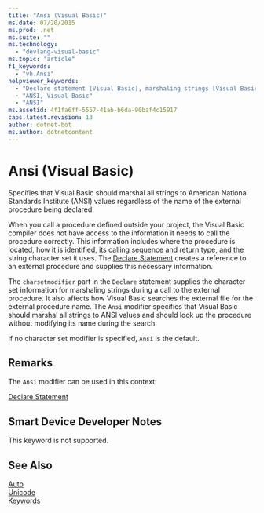 ```yaml
---
title: "Ansi (Visual Basic)"
ms.date: 07/20/2015
ms.prod: .net
ms.suite: ""
ms.technology: 
  - "devlang-visual-basic"
ms.topic: "article"
f1_keywords: 
  - "vb.Ansi"
helpviewer_keywords: 
  - "Declare statement [Visual Basic], marshaling strings [Visual Basic]"
  - "ANSI, Visual Basic"
  - "ANSI"
ms.assetid: 4f1fa6ff-5557-41ab-b6da-90baf4c15917
caps.latest.revision: 13
author: dotnet-bot
ms.author: dotnetcontent
---
```

# Ansi (Visual Basic)
Specifies that Visual Basic should marshal all strings to American National Standards Institute (ANSI) values regardless of the name of the external procedure being declared.  
  
 When you call a procedure defined outside your project, the Visual Basic compiler does not have access to the information it needs to call the procedure correctly. This information includes where the procedure is located, how it is identified, its calling sequence and return type, and the string character set it uses. The [Declare Statement](../../../visual-basic/language-reference/statements/declare-statement.md) creates a reference to an external procedure and supplies this necessary information.  
  
 The `charsetmodifier` part in the `Declare` statement supplies the character set information for marshaling strings during a call to the external procedure. It also affects how Visual Basic searches the external file for the external procedure name. The `Ansi` modifier specifies that Visual Basic should marshal all strings to ANSI values and should look up the procedure without modifying its name during the search.  
  
 If no character set modifier is specified, `Ansi` is the default.  
  
## Remarks  
 The `Ansi` modifier can be used in this context:  
  
 [Declare Statement](../../../visual-basic/language-reference/statements/declare-statement.md)  
  
## Smart Device Developer Notes  
 This keyword is not supported.  
  
## See Also  
 [Auto](../../../visual-basic/language-reference/modifiers/auto.md)  
 [Unicode](../../../visual-basic/language-reference/modifiers/unicode.md)  
 [Keywords](../../../visual-basic/language-reference/keywords/index.md)

